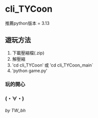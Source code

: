 # cli_TYCoon

推薦python版本 = 3.13

## 遊玩方法
1. 下載壓縮檔(.zip)
2. 解壓縮
3. ‵cd cli_TYCoon‵ 或 ‵cd cli_TYCoon_main`
4. ‵python game.py‵

### 玩的開心
### (⁠・⁠∀⁠・⁠)

###### by TW_bh
